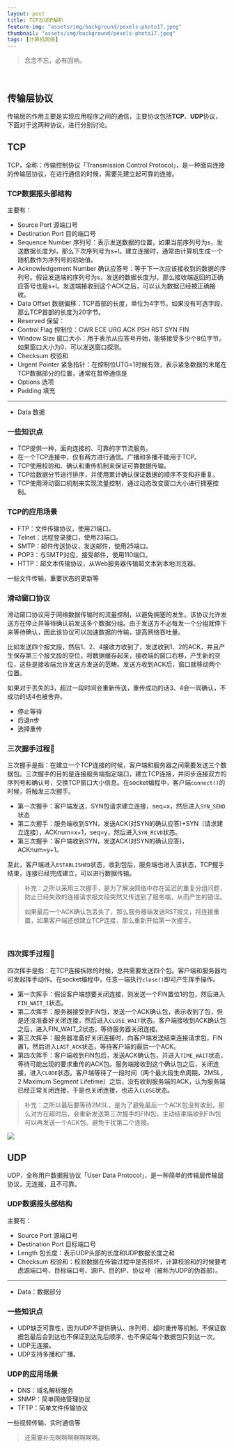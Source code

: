 ```yaml
---
layout: post
title: TCP与UDP解析
feature-img: "assets/img/background/pexels-photo17.jpeg"
thumbnail: "assets/img/background/pexels-photo17.jpeg"
tags: [计算机网络]
---
```


> 念念不忘，必有回响。

<br>

## 传输层协议

传输层的作用主要是实现应用程序之间的通信，主要协议包括**TCP**、**UDP**协议，下面对于这两种协议，进行分别讨论。

## TCP

TCP，全称：传输控制协议「Transmission Control Protocol」，是一种面向连接的传输层协议，在进行通信的时候，需要先建立起可靠的连接。

### TCP数据报头部结构

主要有：

* Source Port 源端口号
* Destination Port 目的端口号
* Sequence Number 序列号：表示发送数据的位置，如果当前序列号为s，发送数据长度为l，那么下次序列号为s+l。建立连接时，通常由计算机生成一个随机数作为序列号的初始值。
* Acknowledgement Number 确认应答号：等于下一次应该接收到的数据的序列号。假设发送端的序列号为s，发送的数据长度为l，那么接收端返回的正确应答号也是s+l。发送端接收到这个ACK之后，可以认为数据已经被正确接收。
* Data Offset 数据偏移：TCP首部的长度，单位为4字节。如果没有可选字段，那么TCP首部的长度为20字节。
* Reserved 保留：
* Control Flag 控制位：CWR ECE URG ACK PSH RST SYN FIN
* Window Size 窗口大小：用于表示从应答号开始，能够接受多少个8位字节。如果窗口大小为0，可以发送窗口探测。
* Checksum 校验和
* Urgent Pointer 紧急指针：在控制位UTG=1时候有效，表示紧急数据的末尾在TCP数据部分的位置，通常在暂停通信是
* Options 选项
* Padding 填充

-----

* Data 数据

### 一些知识点

* TCP提供一种，面向连接的、可靠的字节流服务。
* 在一个TCP连接中，仅有两方进行通信。广播和多播不能用于TCP。
* TCP使用校验和、确认和重传机制来保证可靠数据传输。
* TCP给数据分节进行排序，并使用累计确认保证数据的顺序不变和非重复。
* TCP使用滑动窗口机制来实现流量控制，通过动态改变窗口大小进行拥塞控制。

### TCP的应用场景

* FTP：文件传输协议，使用21端口。
* Telnet：远程登录接口，使用23端口。
* SMTP：邮件传送协议，发送邮件，使用25端口。
* POP3：与SMTP对应，接受邮件，使用110端口。
* HTTP：超文本传输协议，从Web服务器传输超文本到本地浏览器。

一些文件传输，重要状态的更新等

### 滑动窗口协议

滑动窗口协议用于网络数据传输时的流量控制，以避免拥塞的发生。该协议允许发送方在停止并等待确认前发送多个数据分组。由于发送方不必每发一个分组就停下来等待确认，因此该协议可以加速数据的传输，提高网络吞吐量。

比如发送四个报文段，然后1、2、4接收方收到了，发送收到1、2的ACK，并且产生保存第三个报文段的空位，将数据缓存起来，接收端的窗口右移，产生新的空位，这些是接收端允许发送方发送的范畴。发送方收到ACK后，窗口就移动两个位置。

如果对于丢失的3，超过一段时间会重新传送，重传成功的话3、4会一同确认，不成功的话4也被舍弃。

* 停止等待
* 后退n步
* 选择重传

### 三次握手过程🤝

三次握手是指：在建立一个TCP连接的时候，客户端和服务器之间需要发送三个数据包。三次握手的目的是连接服务端指定端口，建立TCP连接，并同步连接双方的序列号和确认号，交换TCP窗口大小信息。在socket编程中，客户端`connect()`的时候，将触发三次握手。

* 第一次握手：客户端发送，SYN包请求建立连接，seq=x，然后进入`SYN_SEND`状态
* 第二次握手：服务端收到SYN，发送ACK(对SYN的确认应答)+SYN（请求建立连接），ACKnum=x+1，seq=y，然后进入`SYN_RCVD`状态。
* 第三次握手：客户端收到SYN，发送ACK(对SYN的确认应答)，ACKnum=y+1。

至此，客户端进入`ESTABLISHED`状态，收到包后，服务端也进入该状态，TCP握手结束，连接已经完成建立，可以进行数据传输。

> 补充：之所以采用三次握手，是为了解决网络中存在延迟的重复分组问题，防止已经失效的连接请求报文段突然又传送到了服务端，从而产生的错误。
> 
> 如果最后一个ACK确认包丢失了，那么服务器端发送RST报文，将连接重置，如果客户端还想建立TCP连接，那么重新开始第一次握手。

<br>

### 四次挥手过程👋

四次挥手是指：在TCP连接拆除的时候，总共需要发送四个包。客户端和服务器均可发起挥手动作。在socket编程中，任意一端执行`close()`即可产生挥手操作。

* 第一次挥手：假设客户端想要关闭连接，则发送一个FIN置位1的包，然后进入`FIN_WAIT_1`状态。
* 第二次挥手：服务器接受到FIN包，发送一个ACK确认包，表示收到了包，但是还没准备好关闭连接，然后进入`CLOSE_WAIT`状态。客户端接收到ACK确认包之后，进入FIN_WAIT_2状态，等待服务器关闭连接。
* 第三次挥手：服务器准备好关闭连接时，向客户端发送结束连接请求包，FIN置1，然后进入`LAST_ACK`状态，等待客户端的最后一个ACK。
* 第四次挥手：客户端收到FIN包后，发送ACK确认包，并进入`TIME_WAIT`状态，等待可能出现的要求重传的ACK包。服务端接收到这个确认包之后，关闭连接，进入`CLODE`状态。客户端等待了一段时间（两个最大段生命周期，2MSL，2 Maximum Segment Lifetime）之后，没有收到服务端的ACK，认为服务端已经正常关闭连接，于是也关闭连接，也进入`CLOSE`状态。

> 补充：之所以最后要等待2MSL，是为了避免最后一个ACK包没有收到，那么对方在超时后，会重新发送第三次握手的FIN包，主动结束端收到FIN包可以再发送一个ACK包。避免干扰第二个连接。

![](https://i.loli.net/2019/03/09/5c836bcc85993.jpg)


## UDP

UDP，全称用户数据报协议「User Data Protocol」，是一种简单的传输层传输层协议，无连接，且不可靠。

### UDP数据报头部结构

主要有：

* Source Port 源端口号
* Destination Port 目标端口号
* Length 包长度：表示UDP头部的长度和UDP数据长度之和
* Checksum 校验和：校验数据在传输过程中是否损坏，计算校验和的时候要考虑源端口号、目标端口号、源IP、目的IP、协议号（被称为UDP的伪首部）。

-----

* Data：数据部分

### 一些知识点

* UDP缺乏可靠性，因为UDP不提供确认、序列号、超时重传等机制。不保证数据包最后会到达也不保证到达先后顺序，也不保证每个数据包只到达一次。
* UDP无连接。
* UDP支持多播和广播。

### UDP的应用场景

* DNS：域名解析服务
* SNMP：简单网络管理协议
* TFTP：简单文件传输协议

一些视频传输、实时通信等


> 还需要补充啊啊啊啊啊啊啊。


